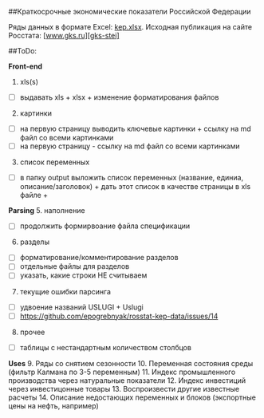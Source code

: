 ##Краткосрочные экономические показатели Российской Федерации  

Ряды данных в формате Excel: [kep.xlsx][kep-at-git]. Исходная публикация на сайте Росстата: [www.gks.ru][gks-stei]

[kep-at-git]: https://github.com/epogrebnyak/rosstat-kep-data/blob/master/src2/output/kep.xlsx?raw=true
[gks-stei]: http://www.gks.ru/wps/wcm/connect/rosstat_main/rosstat/ru/statistics/publications/catalog/doc_1140080765391

##ToDo:

**Front-end** 
1. xls(s)
- [ ] выдавать xls + xlsx + изменение форматирования файлов

2. картинки
- [ ] на первую страницу выводить ключевые картинки + ссылку на md файл со всеми картинками
- [ ] на первую страницу - ссылку на md файл со всеми картинками

3. список переменных
- [ ] в папку output выложить список переменных (название, единиа, описание/заголовок) + дать этот список в качестве страницы в xls файле + 

**Parsing**
5. наполнение 
- [ ] продолжить формирвоание файла спецификации
6. разделы 
- [ ] форматирование/комментирование разделов
- [ ] отдельные файлы для разделов
- [ ] указать, какие строки НЕ считываем
7. текущие ошибки парсинга 
- [ ] удвоение названий USLUGI + Uslugi
- [ ] https://github.com/epogrebnyak/rosstat-kep-data/issues/14 
8. прочее
- [ ] таблицы с нестандартным количеством столбцов

**Uses**
9. Ряды со снятием сезонности
10. Переменная состояния среды (фильтр Калмана по 3-5 переменным)
11. Индекс промышленного производства через натуральные показатели
12. Индекс инвестиций через инвестицонные товары 
13. Воспроизвести другие известные расчеты 
14. Описание недостающих переменных и блоков (экспортные цены на нефть, например)
